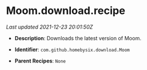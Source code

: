 # Moom.download.recipe

_Last updated 2021-12-23 20:01:50Z_

- **Description**: Downloads the latest version of Moom.

- **Identifier**: `com.github.homebysix.download.Moom`

- **Parent Recipes**: `None`
